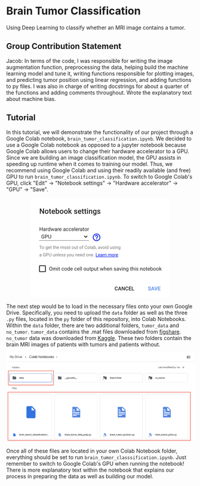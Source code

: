 # Brain Tumor Classification
Using Deep Learning to classify whether an MRI image contains a tumor.

## Group Contribution Statement
Jacob: In terms of the code, I was responsible for writing the image augmentation function, preprocessing the data, helping build the machine learning model and tune it, writing functions responsible for plotting images, and predicting tumor position using linear regression, and adding functions to py files. I was also in charge of writing docstrings for about a quarter of the functions and adding comments throughout.  Wrote the explanatory text about machine bias. 


## Tutorial

In this tutorial, we will demonstrate the functionality of our project through a Google Colab notebook, `brain_tumor_classification.ipynb`. We decided to use a Google Colab notebook as opposed to a jupyter notebook because Google Colab allows users to change their hardware accelerator to a GPU. Since we are building an image classification model, the GPU assists in speeding up runtime when it comes to training our model. Thus, we recommend using Google Colab and using their readily available (and free) GPU to run `brain_tumor_classification.ipynb`. To switch to Google Colab's GPU, click "Edit" &#8594; "Notebook settings" &#8594; "Hardware accelerator" &#8594; "GPU" &#8594; "Save". 

<p align="center">

<img src="/tutorial_images/GPU.png" width="372" height="265">

</p>


The next step would be to load in the necessary files onto your own Google Drive. Specifically, you need to upload the `data` folder as well as the three `.py` files, located in the `py` folder of this repository, into Colab Notebooks. Within the `data` folder, there are two additional folders, `tumor_data` and `no_tumor`. `tumor_data` contains the .mat files downloaded from [figshare](https://figshare.com/articles/dataset/brain_tumor_dataset/1512427). `no_tumor` data was downloaded from [Kaggle](https://www.kaggle.com/sartajbhuvaji/brain-tumor-classification-mri). These two folders contain the brain MRI images of patients with tumors and patients without. 

<p align="center">

<img src="/tutorial_images/GoogleColab.png" width="534.5" height="237">

</p>

Once all of these files are located in your own Colab Notebook folder, everything should be set to run `brain_tumor_classsification.ipynb`. Just remember to switch to Google Colab's GPU when running the notebook! There is more explanatory text within the notebook that explains our process in preparing the data as well as building our model. 